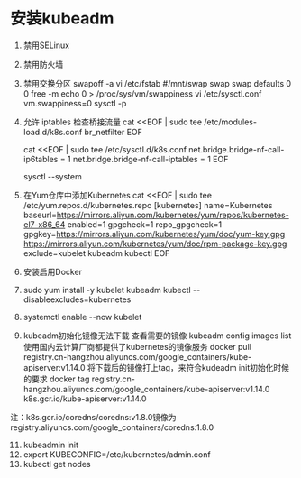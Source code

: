 # 安装kubeadm

1. 禁用SELinux
2. 禁用防火墙
3. 禁用交换分区
   swapoff -a
   vi /etc/fstab
   #/mnt/swap swap swap defaults 0 0
   free -m
   echo 0 > /proc/sys/vm/swappiness
   vi /etc/sysctl.conf 
   vm.swappiness=0
   sysctl -p
4. 允许 iptables 检查桥接流量
    cat <<EOF | sudo tee /etc/modules-load.d/k8s.conf
    br_netfilter
    EOF

    cat <<EOF | sudo tee /etc/sysctl.d/k8s.conf
    net.bridge.bridge-nf-call-ip6tables = 1
    net.bridge.bridge-nf-call-iptables = 1
    EOF

    sysctl --system
5. 在Yum仓库中添加Kubernetes
    cat <<EOF | sudo tee /etc/yum.repos.d/kubernetes.repo
    [kubernetes]
    name=Kubernetes
    baseurl=https://mirrors.aliyun.com/kubernetes/yum/repos/kubernetes-el7-x86_64
    enabled=1
    gpgcheck=1
    repo_gpgcheck=1
    gpgkey=https://mirrors.aliyun.com/kubernetes/yum/doc/yum-key.gpg https://mirrors.aliyun.com/kubernetes/yum/doc/rpm-package-key.gpg
    exclude=kubelet kubeadm kubectl
    EOF
6. 安装启用Docker
7. sudo yum install -y kubelet kubeadm kubectl --disableexcludes=kubernetes
8. systemctl enable --now kubelet


9.  kubeadm初始化镜像无法下载
    查看需要的镜像
    kubeadm config images list
   使用国内云计算厂商都提供了kubernetes的镜像服务
    docker pull registry.cn-hangzhou.aliyuncs.com/google_containers/kube-apiserver:v1.14.0
   将下载后的镜像打上tag，来符合kudeadm init初始化时候的要求
    docker tag registry.cn-hangzhou.aliyuncs.com/google_containers/kube-apiserver:v1.14.0  k8s.gcr.io/kube-apiserver:v1.14.0

   注：k8s.gcr.io/coredns/coredns:v1.8.0镜像为registry.aliyuncs.com/google_containers/coredns:1.8.0

11. kubeadmin init 
12. export KUBECONFIG=/etc/kubernetes/admin.conf
13. kubectl get nodes